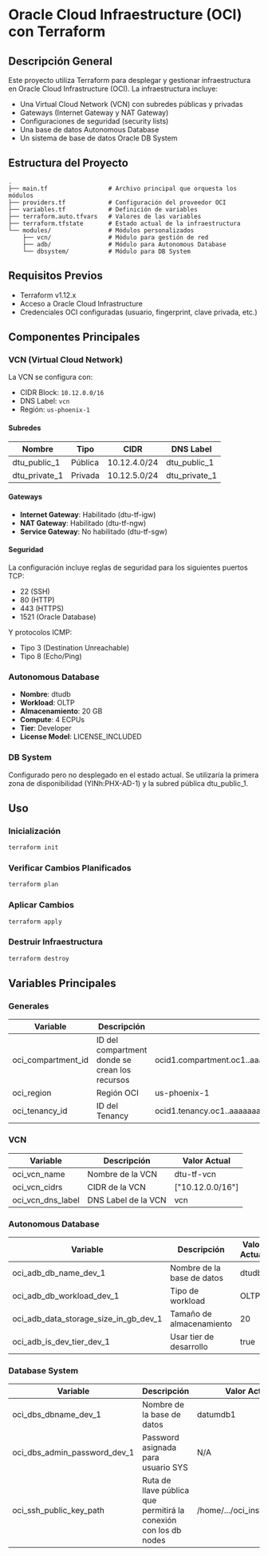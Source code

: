 # Oracle Cloud Infraestructure (OCI) con Terraform

## Descripción General

Este proyecto utiliza Terraform para desplegar y gestionar infraestructura en Oracle Cloud Infrastructure (OCI). La infraestructura incluye:

- Una Virtual Cloud Network (VCN) con subredes públicas y privadas
- Gateways (Internet Gateway y NAT Gateway)
- Configuraciones de seguridad (security lists)
- Una base de datos Autonomous Database
- Un sistema de base de datos Oracle DB System

## Estructura del Proyecto

```
.
├── main.tf                 # Archivo principal que orquesta los módulos
├── providers.tf            # Configuración del proveedor OCI
├── variables.tf            # Definición de variables
├── terraform.auto.tfvars   # Valores de las variables
├── terraform.tfstate       # Estado actual de la infraestructura
└── modules/                # Módulos personalizados
    ├── vcn/                # Módulo para gestión de red
    ├── adb/                # Módulo para Autonomous Database
    └── dbsystem/           # Módulo para DB System
```

## Requisitos Previos

- Terraform v1.12.x
- Acceso a Oracle Cloud Infrastructure
- Credenciales OCI configuradas (usuario, fingerprint, clave privada, etc.)

## Componentes Principales

### VCN (Virtual Cloud Network)

La VCN se configura con:

- CIDR Block: `10.12.0.0/16`
- DNS Label: `vcn`
- Región: `us-phoenix-1`

#### Subredes

| Nombre | Tipo | CIDR | DNS Label |
|--------|------|------|-----------|
| dtu_public_1 | Pública | 10.12.4.0/24 | dtu_public_1 |
| dtu_private_1 | Privada | 10.12.5.0/24 | dtu_private_1 |

#### Gateways

- **Internet Gateway**: Habilitado (dtu-tf-igw)
- **NAT Gateway**: Habilitado (dtu-tf-ngw)
- **Service Gateway**: No habilitado (dtu-tf-sgw)

#### Seguridad

La configuración incluye reglas de seguridad para los siguientes puertos TCP:
- 22 (SSH)
- 80 (HTTP)
- 443 (HTTPS)
- 1521 (Oracle Database)

Y protocolos ICMP:
- Tipo 3 (Destination Unreachable)
- Tipo 8 (Echo/Ping)

### Autonomous Database

- **Nombre**: dtudb
- **Workload**: OLTP
- **Almacenamiento**: 20 GB
- **Compute**: 4 ECPUs
- **Tier**: Developer
- **License Model**: LICENSE_INCLUDED

### DB System

Configurado pero no desplegado en el estado actual. Se utilizaría la primera zona de disponibilidad (YINh:PHX-AD-1) y la subred pública dtu_public_1.

## Uso

### Inicialización

```bash
terraform init
```

### Verificar Cambios Planificados

```bash
terraform plan
```

### Aplicar Cambios

```bash
terraform apply
```

### Destruir Infraestructura

```bash
terraform destroy
```

## Variables Principales

### Generales

| Variable | Descripción | Valor Actual |
|----------|-------------|--------------|
| oci_compartment_id | ID del compartment donde se crean los recursos | ocid1.compartment.oc1..aaaaaaaago6deoyb4hatbg62hvcr7o4xfv7wb7qxk4rfyxo72a5vrltw37tq |
| oci_region | Región OCI | us-phoenix-1 |
| oci_tenancy_id | ID del Tenancy | ocid1.tenancy.oc1..aaaaaaaakemfhg7ci3jnbje2fw4k75g7yjwkjeezwkqqk5fntti3ugtcz3hq |

### VCN

| Variable | Descripción | Valor Actual |
|----------|-------------|--------------|
| oci_vcn_name | Nombre de la VCN | dtu-tf-vcn |
| oci_vcn_cidrs | CIDR de la VCN | ["10.12.0.0/16"] |
| oci_vcn_dns_label | DNS Label de la VCN | vcn |

### Autonomous Database

| Variable | Descripción | Valor Actual |
|----------|-------------|--------------|
| oci_adb_db_name_dev_1 | Nombre de la base de datos | dtudb |
| oci_adb_db_workload_dev_1 | Tipo de workload | OLTP |
| oci_adb_data_storage_size_in_gb_dev_1 | Tamaño de almacenamiento | 20 |
| oci_adb_is_dev_tier_dev_1 | Usar tier de desarrollo | true |


### Database System

| Variable | Descripción | Valor Actual |
|----------|-------------|--------------|
| oci_dbs_dbname_dev_1 | Nombre de la base de datos | datumdb1 |
| oci_dbs_admin_password_dev_1 | Password asignada para usuario SYS | N/A |
| oci_ssh_public_key_path | Ruta de llave pública que permitirá la conexión con los db nodes | /home/.../oci_instances.pub |



